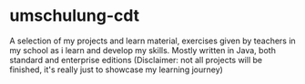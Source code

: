 # umschulung-cdt
A selection of my projects and learn material, exercises given by teachers in my school as i learn and develop my skills.  Mostly written in Java, both standard and enterprise editions  (Disclaimer: not all projects will be finished, it's really just to showcase my learning journey)
